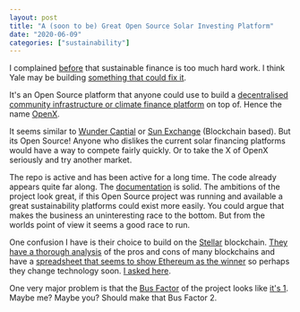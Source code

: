 ```yaml
---
layout: post
title: "A (soon to be) Great Open Source Solar Investing Platform"
date: "2020-06-09"
categories: ["sustainability"]
---
```

I complained [before](http://www.beeark.eu/sustainability/2020/02/16/lazy-green-investing/) that sustainable finance is too much hard work. I think Yale may be building [something that could fix it](https://openlab.yale.edu/open-solar). 

It's an Open Source platform that anyone could use to build a [decentralised community infrastructure or climate finance platform](https://docs.openx.solar/openx/intro) on top of. Hence the name [OpenX](https://github.com/YaleOpenLab/openx).

It seems similar to [Wunder Captial](https://www.wundercapital.com/) or [Sun Exchange](https://thesunexchange.com/about-us) (Blockchain based). But its Open Source! Anyone who dislikes the current solar financing platforms would have a way to compete fairly quickly. Or to take the X of OpenX seriously and try another market.

The repo is active and has been active for a long time. The code already appears quite far along. The [documentation](https://docs.openx.solar/openx/intro) is solid. The ambitions of the project look great, if this Open Source project was running and available a great sustainability platforms could exist more easily. You could argue that makes the business an uninteresting race to the bottom. But from the worlds point of view it seems a good race to run.

One confusion I have is their choice to build on the [Stellar](https://www.stellar.org/) blockchain. [They have a thorough analysis](https://gist.github.com/Varunram/b8c0da7b9d553fb0be233be1f99b0d29) of the pros and cons of many blockchains and have a [spreadsheet that seems to show Ethereum as the winner](https://docs.google.com/spreadsheets/d/1H6HwnCwCMZ1yMZqEkVnr2Pw777mmAwhBQHiX1vnC9VM/edit#gid=0) so perhaps they change technology soon. [I asked here](https://github.com/YaleOpenLab/opensolar/issues/150).

One very major problem is that the [Bus Factor](https://en.wikipedia.org/wiki/Bus_factor) of the project looks like [it's 1](https://github.com/YaleOpenLab/opensolar/graphs/contributors). Maybe me? Maybe you? Should make that Bus Factor 2.
